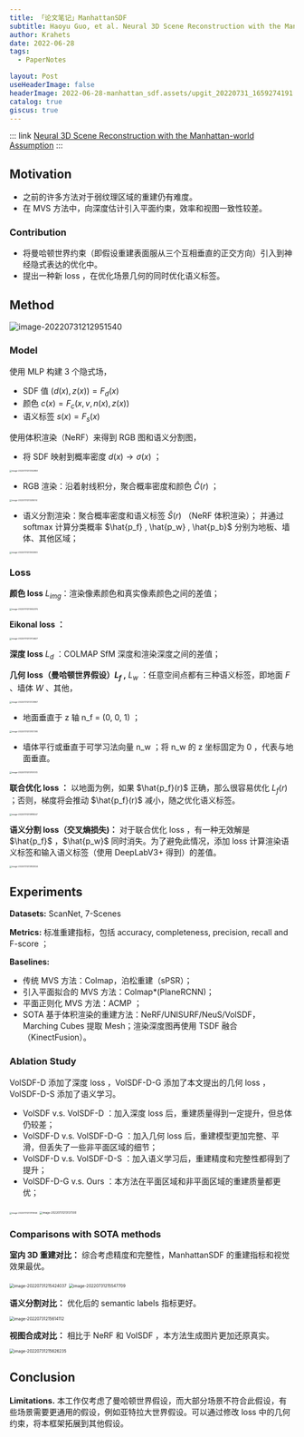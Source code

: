 ```yaml
---
title: 「论文笔记」ManhattanSDF
subtitle: Haoyu Guo, et al. Neural 3D Scene Reconstruction with the Manhattan-world Assumption. CVPR 2022 (Oral)
author: Krahets
date: 2022-06-28
tags: 
  - PaperNotes

layout: Post
useHeaderImage: false
headerImage: 2022-06-28-manhattan_sdf.assets/upgit_20220731_1659274191.png
catalog: true
giscus: true
---
```


::: link [Neural 3D Scene Reconstruction with the Manhattan-world Assumption](http://zju3dv.github.io/manhattan_sdf/)
:::

## Motivation

- 之前的许多方法对于弱纹理区域的重建仍有难度。
- 在 MVS 方法中，向深度估计引入平面约束，效率和视图一致性较差。

### Contribution

- 将曼哈顿世界约束（即假设重建表面服从三个互相垂直的正交方向）引入到神经隐式表达的优化中。
- 提出一种新 loss ，在优化场景几何的同时优化语义标签。

<!-- <img src="/2022-06-28-manhattan_sdf.assets/upgit_20220731_1659274122.png" alt="image-20220731212842789" style="zoom:25%;" /> -->

## Method

![image-20220731212951540](/2022-06-28-manhattan_sdf.assets/upgit_20220731_1659274191.png)

### Model

使用 MLP 构建 3 个隐式场，

- SDF 值 $(d(x), z(x)) = F_d(x)$
- 颜色 $c(x) = F_c(x, v, n(x), z(x))$
- 语义标签 $s(x) = F_s(x)$

使用体积渲染（NeRF）来得到 RGB 图和语义分割图，

- 将 SDF 映射到概率密度 $d(x) \rightarrow \sigma(x)$ ；

<img src="/2022-06-28-manhattan_sdf.assets/upgit_20220731_1659274432.png" alt="image-20220731213352859" style="zoom: 25%;" />

- RGB 渲染：沿着射线积分，聚合概率密度和颜色 $\hat{C}(r)$ ；

<img src="/2022-06-28-manhattan_sdf.assets/upgit_20220731_1659274456.png" alt="image-20220731213416014" style="zoom: 25%;" />

- 语义分割渲染：聚合概率密度和语义标签 $\hat{S}(r)$ （NeRF 体积渲染）； 并通过 softmax 计算分类概率 $\hat{p_f} , \hat{p_w} , \hat{p_b}$ 分别为地板、墙体、其他区域；

<img src="/2022-06-28-manhattan_sdf.assets/upgit_20220731_1659274513.png" alt="image-20220731213512993" style="zoom: 25%;" />

### Loss

**颜色 loss** $L_{img}$：渲染像素颜色和真实像素颜色之间的差值；

<img src="/2022-06-28-manhattan_sdf.assets/upgit_20220731_1659274612.png" alt="image-20220731213652374" style="zoom:25%;" />

**Eikonal loss ：**

<img src="/2022-06-28-manhattan_sdf.assets/upgit_20220731_1659274624.png" alt="image-20220731213704627" style="zoom:25%;" />

**深度 loss** $L_d$ ：COLMAP SfM 深度和渲染深度之间的差值；

**几何 loss（曼哈顿世界假设）$L_f$ ,** $L_w$ ：任意空间点都有三种语义标签，即地面 $F$ 、墙体 $W$ 、其他，

<img src="/2022-06-28-manhattan_sdf.assets/upgit_20220731_1659274650.png" alt="image-20220731213729967" style="zoom:25%;" />

- 地面垂直于 z 轴 n_f = (0, 0, 1) ；

<img src="/2022-06-28-manhattan_sdf.assets/upgit_20220731_1659274667.png" alt="image-20220731213747390" style="zoom:25%;" />

- 墙体平行或垂直于可学习法向量 n_w ；将 n_w 的 z 坐标固定为 0 ，代表与地面垂直。

<img src="/2022-06-28-manhattan_sdf.assets/upgit_20220731_1659274677.png" alt="image-20220731213757072" style="zoom:25%;" />

**联合优化 loss ：** 以地面为例，如果 $\hat{p_f}(r)$ 正确，那么很容易优化 $L_f(r)$ ；否则，梯度将会推动 $\hat{p_f}(r)$ 减小，随之优化语义标签。

<img src="/2022-06-28-manhattan_sdf.assets/upgit_20220731_1659274698.png" alt="image-20220731213818347" style="zoom:25%;" />

**语义分割 loss（交叉熵损失)：** 对于联合优化 loss ，有一种无效解是 $\hat{p_f}$ ，$\hat{p_w}$ 同时消失。为了避免此情况，添加 loss 计算渲染语义标签和输入语义标签（使用 DeepLabV3+ 得到）的差值。

<img src="/2022-06-28-manhattan_sdf.assets/upgit_20220731_1659274713.png" alt="image-20220731213833024" style="zoom:25%;" />

## Experiments

**Datasets:** ScanNet, 7-Scenes

**Metrics:** 标准重建指标，包括 accuracy, completeness, precision, recall and F-score ；

**Baselines:**

- 传统 MVS 方法：Colmap，泊松重建（sPSR）；
- 引入平面拟合的 MVS 方法：Colmap*(PlaneRCNN)；
- 平面正则化 MVS 方法：ACMP ；
- SOTA 基于体积渲染的重建方法：NeRF/UNISURF/NeuS/VolSDF，Marching Cubes 提取 Mesh；渲染深度图再使用 TSDF 融合（KinectFusion）。

### Ablation Study

VolSDF-D 添加了深度 loss ，VolSDF-D-G 添加了本文提出的几何 loss ，VolSDF-D-S 添加了语义学习。

- VolSDF v.s. VolSDF-D ：加入深度 loss 后，重建质量得到一定提升，但总体仍较差；
- VolSDF-D v.s. VolSDF-D-G ：加入几何 loss 后，重建模型更加完整、平滑，但丢失了一些非平面区域的细节；
- VolSDF-D v.s. VolSDF-D-S ：加入语义学习后，重建精度和完整性都得到了提升；
- VolSDF-D-G v.s. Ours ：本方法在平面区域和非平面区域的重建质量都更优；

<img src="/2022-06-28-manhattan_sdf.assets/upgit_20220731_1659274280.png" alt="image-20220731213119946" style="zoom:25%;" />

<img src="/2022-06-28-manhattan_sdf.assets/upgit_20220731_1659274297.png" alt="image-20220731213137300" style="zoom: 33%;" />

### Comparisons with SOTA methods

**室内 3D 重建对比：** 综合考虑精度和完整性，ManhattanSDF 的重建指标和视觉效果最优。

<img src="/2022-06-28-manhattan_sdf.assets/upgit_20220731_1659275664.png" alt="image-20220731215424037" style="zoom: 50%;" />

<img src="/2022-06-28-manhattan_sdf.assets/upgit_20220731_1659275747.png" alt="image-20220731215547709" style="zoom: 50%;" />

**语义分割对比：** 优化后的 semantic labels 指标更好。

<img src="/2022-06-28-manhattan_sdf.assets/upgit_20220731_1659275774.png" alt="image-20220731215614112" style="zoom: 50%;" />

**视图合成对比：** 相比于 NeRF 和 VolSDF ，本方法生成图片更加还原真实。

<img src="/2022-06-28-manhattan_sdf.assets/upgit_20220731_1659275786.png" alt="image-20220731215626235" style="zoom: 50%;" />

## Conclusion

**Limitations.** 本工作仅考虑了曼哈顿世界假设，而大部分场景不符合此假设，有些场景需要更通用的假设，例如亚特拉大世界假设。可以通过修改 loss 中的几何约束，将本框架拓展到其他假设。
